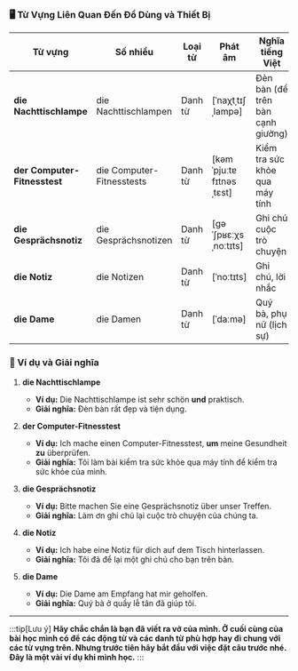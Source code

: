 ### **🖥️ Từ Vựng Liên Quan Đến Đồ Dùng và Thiết Bị**

|**Từ vựng**|**Số nhiều**|**Loại từ**|**Phát âm**|**Nghĩa tiếng Việt**|
|---|---|---|---|---|
|**die Nachttischlampe**|die Nachttischlampen|Danh từ|[ˈnaχtˌtɪʃˌlampə]|Đèn bàn (để trên bàn cạnh giường)|
|**der Computer-Fitnesstest**|die Computer-Fitnesstests|Danh từ|[kəmˈpjuːtɐ fɪtnəsˌtɛst]|Kiểm tra sức khỏe qua máy tính|
|**die Gesprächsnotiz**|die Gesprächsnotizen|Danh từ|[ɡəˈʃpʁɛːχsˌnoːtɪts]|Ghi chú cuộc trò chuyện|
|**die Notiz**|die Notizen|Danh từ|[ˈnoːtɪts]|Ghi chú, lời nhắc|
|**die Dame**|die Damen|Danh từ|[ˈdaːmə]|Quý bà, phụ nữ (lịch sự)|

### **📌 Ví dụ và Giải nghĩa**

1. **die Nachttischlampe**
    
    - **Ví dụ:** Die Nachttischlampe ist sehr schön **und** praktisch.
    - **Giải nghĩa:** Đèn bàn rất đẹp và tiện dụng.
2. **der Computer-Fitnesstest**
    
    - **Ví dụ:** Ich mache einen Computer-Fitnesstest, **um** meine Gesundheit **zu** überprüfen.
    - **Giải nghĩa:** Tôi làm bài kiểm tra sức khỏe qua máy tính để kiểm tra sức khỏe của mình.
3. **die Gesprächsnotiz**
    
    - **Ví dụ:** Bitte machen Sie eine Gesprächsnotiz über unser Treffen.
    - **Giải nghĩa:** Làm ơn ghi chú lại cuộc trò chuyện của chúng ta.
4. **die Notiz**
    
    - **Ví dụ:** Ich habe eine Notiz für dich auf dem Tisch hinterlassen.
    - **Giải nghĩa:** Tôi đã để lại một ghi chú cho bạn trên bàn.
5. **die Dame**
    
    - **Ví dụ:** Die Dame am Empfang hat mir geholfen.
    - **Giải nghĩa:** Quý bà ở quầy lễ tân đã giúp tôi.


---
:::tip[Lưu ý]
**Hãy chắc chắn là bạn đã viết ra vở của mình. Ở cuối cùng của bài học mình có để các động từ và các danh từ phù hợp hay đi chung với các từ vựng trên. Nhưng trước tiên hãy bắt đầu với việc đặt câu trước nhé. Đây là một vài ví dụ khi mình học.**
:::